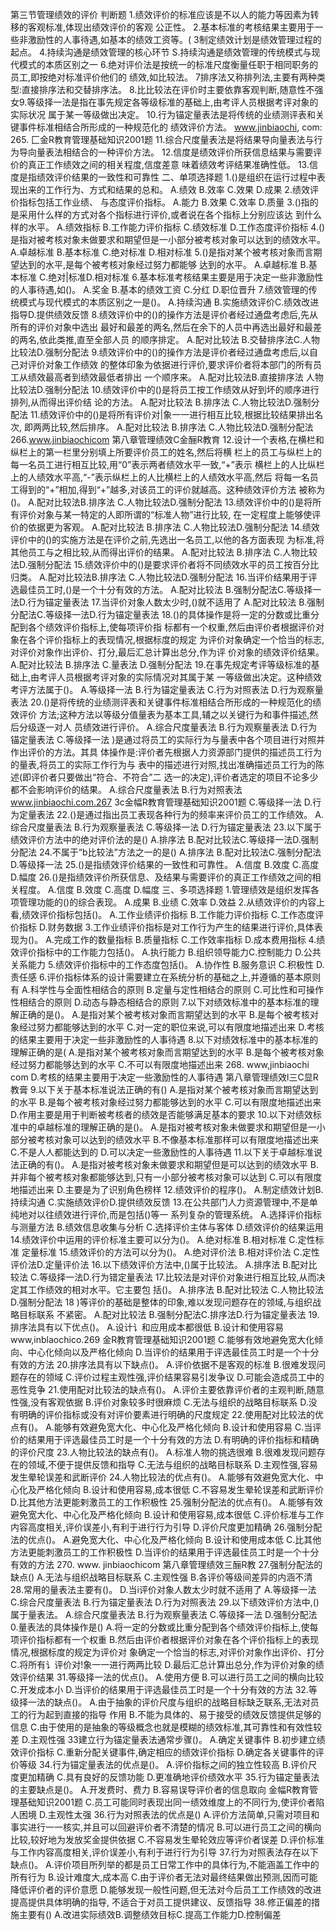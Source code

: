 
第三节管理绩效的评价
判断题
1.绩效评价的标准应该是不以人的能力等因素为转移的客观标准,体现出绩效评价的客观
公正性。
2.基本标准的考核结果主要用于一些非激励性的人事待遇,如基本的绩效工资等。(
3制定绩效计划是绩效管理过程的起点。
4.持续沟通是绩效管理的核心环节
S.持续沟通是绩效管理的传统模式与现代模式的本质区别之一
6.绝对评价法是按统一的标准尺度衡量任职于相同职务的员工,即按绝对标准评价他们的
绩效,如比较法。
7排序法又称排列法,主要有两种类型:直接排序法和交替排序法。
8.比比较法在评价时主要依靠客观判断,随意性不强
女9.等级择一法是指在事先规定各等级标准的基础上,由考评人员根据考评对象的实际状况
属于某一等级做出决定。
10.行为锚定量表法是将传统的业绩测评表和关键事件标准相结合所形成的一种规范化的
绩效评价方法。
www.jinbiaochi, com: 265.
匚金R教育管理基础知识2001题
11.综合尺度量表法是将结果导向量表法与行为导向量表法相结合的一种评价方法。
12.信度是绩效评价所获信息结果与需要评价的真正工作绩效之间的相关程度,信度差意
味着绩效考评结果准确性低。
13.信度是指绩效评价结果的一致性和可靠性
二、单项选择题
1.()是组织在运行过程中表现出来的工作行为、方式和结果的总和。
A.绩效
B.效率
C.效果
D.成果
2.绩效评价指标包括工作业绩、
与态度评价指标。
A.能力
B.效果
C.效率
D.质量
3.()指的是采用什么样的方式对各个指标进行评价,或者说在各个指标上分别应该达
到什么样的水平。
A.绩效指标
B.工作能力评价指标
C.绩效标准
D.工作态度评价指标
4.()是指对被考核对象未做要求和期望但是一小部分被考核对象可以达到的绩效水平。
A.卓越标准
B.基本标准
C.绝对标准
D.相对标准
5.()是指对某个被考核对象而言期望达到的水平,是每个被考核对象经过努力都能够
达到的水平。
A.卓越标准
B.基本标准
C.绝对|标准D.相对标准
6.基本标准考核结果主要是用于决定一些非激励性的人事待遇,如()。
A.奖金
B.基本的绩效工资
C.分红
D.职位晋升
7.绩效管理的传统模式与现代模式的本质区别之一是()。
A.持续沟通
B.实施绩效评价C.绩效改进指导D.提供绩效反馈
8.绩效评价中的()的操作方法是评价者经过通盘考虑后,先从所有的评价对象中选出
最好和最差的两名,然后在余下的人员中再选出最好和最差的两名,依此类推,直至全部人员
的顺序排定。
A.配对比较法
B.交替排序法C.人物比较法D.强制分配法
9.绩效评价中的()的操作方法是评价者经过通盘考虑后,以自己对评价对象工作绩效
的整体印象为依据进行评价,要求评价者将本部门的所有员工从绩效最高者到绩效最低者排出
一个顺序来。
A.配对比较法B.直接排序法
人物比较法D.强制分配法
10.绩效评价中的()是将员工按工作绩效从好到坏的顺序进行排列,从而得出评价结
论的方法。
A.配对比较法
B.排序法
C.人物比较法D.强制分配法
11.绩效评价中的()是将所有评价对|象一一进行相互比较,根据比较结果排出名次,
即两两比较,然后排序。
A.配对比较法
B.排序法
C.人物比较法D.强制分配法
266.www.jinbiaochicom
第八章管理绩效C金酾R教育
12.设计一个表格,在横栏和纵栏上的第一栏里分别填上所要评价员工的姓名,然后将横
栏上的员工与纵栏上的每一名员工进行相互比较,用“0”表示两者绩效水平一致,“+”表示
横栏上的人比纵栏上的人绩效水平高,“-”表示纵栏上的人比横栏上的人绩效水平高,然后
将每一名员工得到的“+”相加,得到“+”越多,对该员工的评价就越高。这种绩效评价方法
被称为()。
A.配对比较法B.排序法
C.人物比较法D.强制分配法
13.绩效评价中的()是将所有评价对象与某一特定的人即所谓的“标准人物”进行比较,
在一定程度上能够使评价的依据更为客观。
A.配对比较法
B.排序法
C.人物比较法D.强制分配法
14.绩效评价中的()的实施方法是在评价之前,先选出一名员工,以他的各方面表现
为标准,将其他员工与之相比较,从而得出评价的结果。
A.配对比较法
B.排序法
C.人物比较法D.强制分配法
15.绩效评价中的()是要求评价者将不同绩效水平的员工按百分比归类。
A.配对比较法B.排序法
C.人物比较法D.强制分配法
16.当评价结果用于评选最佳员工时,()是一个十分有效的方法。
A.配对比较法
B.强制分配法C.等级择一法D.行为锚定量表法
17.当评价对象人数太少时,()就不适用了
A.配对比较法
B.强制分配法C.等级择一法D.行为锚定量表法
18.()的具体操作是将一定的分数或比重分配到各个绩效评价指标上,使每项评价指
标都有一个权重,然后由评价者根据评价对象在各个评价指标上的表现情况,根据标度的规定
为评价对象确定一个恰当的标志,对评价对象作出评价、打分,最后汇总计算出总分,作为评
价对象的绩效评价结果。
A.配对比较法
B.排序法
C.量表法
D.强制分配法
19.在事先规定考评等级标准的基础上,由考评人员根据考评对象的实际情况对其属于某
一等级做出决定。这种绩效考评方法属于()。
A.等级择一法
B.行为锚定量表法
C.行为对照表法
D.行为观察量表法
20.()是将传统的业绩测评表和关键事件标准相结合所形成的一种规范化的绩效评价
方法;这种方法以等级分值量表为基本工具,辅之以关键行为和事件描述,然后分级逐一对人
员绩效进行评价。
A.综合尺度量表法
B.行为观察量表法
D.行为锚定量表法
C.等级择一法
)是通过将员工的实际行为与量表中各个项目进行对照并作出评价的方法。其具
体操作是:评价者先根据人力资源部门提供的描述员工行为的量表,将员工的实际工作行为与
表中的描述进行对照,找出准确描述员工行为的陈述(即评价者只要做出“符合、不符合”二
选一的决定),评价者选定的项目不论多少都不会影响评价的结果。
A.综合尺度量表法
B.行为对照表法
www.jinbiaochi.com.267
3c金幅R教育管理基础知识2001题
C.等级择一法
D.行为定量表法
22.()是通过指出员工表现各种行为的频率来评价员工的工作绩效。
A.综合尺度量表法
B.行为观察量表法
C.等级择一法
D.行为锚定量表法
23.以下属于绩效评价方法中的绝对评价法的是()
A.排序法
B.配对比较法C.等级择一法D.强制分配法
24.不属于“b比较法”方法之一的是()
A.排序法
B.配对比较法C.强制分配法D.等级择一法
25.()是指绩效评价结果的一致性和可靠性。
A.信度
B.效度
C.高度
D.幅度
26.()是指绩效评价所获信息、及结果与需要评价的真正工作绩效之间的相关程度。
A.信度
B.效度
C.高度
D.幅度
三、多项选择题
1.管理绩效是组织发挥各项管理功能的()的综合表现。
A.成果
B.业绩
C.效率
D.效益
2.从绩效评价的内容上看,绩效评价指标包括()。
A.工作业绩评价指标
B.工作能力评价指标
C.工作态度评价指标
D.财务数据
3.工作业绩评价指标是对工作行为产生的结果进行评价,具体表现为()。
A.完成工作的数量指标
B.质量指标
C.工作效率指标
D.成本费用指标
4.绩效评价指标中的工作能力包括()。
A.执行能力
B.组织领导能力C.控制能力
D.公共关系能力
5.绩效评价指标中的工作态度包括()。
A.协作性
B.服务意识
C.积极性
D.责任感
6.评价指标体系的设计需要建立在系统分析的基础之上,并遵循的基本原则有
A.科学性与全面性相结合的原则
B.定量与定性相结合的原则
C.可比性和可操作性相结合的原则
D.动态与静态相结合的原则
7.以下对绩效标准中的基本标准的理解正确的是()。
A.是指对某个被考核对象而言期望达到的水平
B.是每个被考核对象经过努力都能够达到的水平
C.对一定的职位来说,可以有限度地描述出来
D.考核的结果主要用于决定一些非激励性的人事待遇
8.以下对绩效标准中的基本标准的理解正确的是(
A.是指对某个被考核对象而言期望达到的水平
B.是每个被考核对象经过努力都能够达到的水平
C.不可以有限度地描述出来
268. www,jinbiaochi com
D.考核的结果主要用于决定一些激励性的人事待遇
第八章管理绩效l三C显R教膏
9.以下关于基本标准说法正确的有()
A.是指对某个被考核对象而言期望达到的水平
B.是每个被考核对象经过努力都能够达到的水平
C.可以有限度地描述出来
D.作用主要是用于判断被考核者的绩效是否能够满足基本的要求
10.以下对绩效标准中的卓越标准的理解正确的是()。
A.是指对被考核对象未做要求和期望但是一小部分被考核对象可以达到的绩效水平
B.不像基本标准那样可以有限度地描述出来
C.不是人人都能达到的
D.可以决定一些激励性的人事待遇
11.以下关于卓越标准说法正确的有()。
A.是指对被考核对象未做要求和期望但是可以达到的绩效水平
B.并非每个被考核对象都能够达到,只有一小部分被考核对象可以达到
C.可以有限度地描述出来
D.主要是为了识别角色榜样
12.绩效评价的程序()。
A.制定绩效计划B.持续沟通
C.实施绩效评价D.提供绩效反馈
13.在公共部门人力资源管理中,不是单纯地对以往绩效进行评价,而是包括()等一
系列复杂的管理系统。
A.选择评价指标与测量方法
B.绩效信息收集与分析
C.选择评价主体与客体
D.绩效评价的结果运用
14.绩效评价中运用的评价标准主要可以分为()。
A.绝对标准
B.相对标准
C.定性标准
定量标准
15.绩效评价的方法可以分为()。
A.绝对评价法
B.相对评价法
C.定性评价法D.定量评价法
16.以下绩效评价方法中,()属于比较法。
A.排序法
B.配对比较法
C.等级择一法D.行为错定量表法
17.比较法是对评价对象进行相互比较,从而决定其工作绩效的相对水平。它主要包
括()。
A.排序法
B.配对比较法
C.人物比较法D.强制分配法
18
)等评价的基础是整体的印象,难以发现问题存在的领域,与组织战略目标联系
不紧密。
A.配对比较法
B.强制分配法C.排序法D.行为锚定量表法
19.排序法具有以下优点()。
A.设计讠和应用成本都很低
B.设计和使用容易
www,inblaochico.269
金R教育管理基础知识2001题
C.能够有效地避免宽大化倾向、中心化倾向以及严格化倾向
D.当评价的结果用于评选最佳员工时是一个十分有效的方法
20.排序法具有以下缺点()。
A.评价依据不是客观的标准
B.很难发现问题存在的领域
C.评价过程主观性强,评价结果容易引发争议
D.可能会造成员工中的恶性竞争
21.使用配对比较法的缺点有()。
A.评价主要依靠评价者的主观判断,随意性强,没有客观依据
B.评价对象较多时很麻烦
C.无法与组织的战略目标联系
D.没有明确的评价指标或没有对评价要素进行明确的尺度规定
22.使用配对比较法的优点有()。
A.能够有效避免宽大化、中心化及严格化倾向
B.设计和使用容易
C.当评价的结果用于评选最佳员工时是一个十分有效的方法
D.有明确的评价指标和精确的评价尺度
23.人物比较法的缺点有()。
A.标准人物的挑选很难
B.很难发现问题存在的领域,不便于提供反馈和指导
C.无法与组织的战略目标联系
D.主观性强,容易发生晕轮误差和武断评价
24.人物比较法的优点有()。
A.能够有效避免宽大化、中心化及严格化倾向
B.设计和使用容易,成本很低
C.不容易发生晕轮误差和武断评价
D.比其他方法更能剌激员工的工作积极性
25.强制分配法的优点有()。
A.能够有效避免宽大化、中心化及严格化倾向
B.设计和使用容易,成本很低
C.评价标准与工作内容高度相关,评价误差小,有利于进行行为引导
D.评价尺度更加精确
26.强制分配法的优点()。
A.避免宽大化、中心化及严格化倾向
B.设计和使用成本低
C.比其他方法更能刺激员工的工作积极性
D.当评价的结果用于评选最佳员工时是一个十分有效的方法
270. www. jinbiaochicom
第八章管理绩效三酾R教
27.强制分配法的缺点()
A.无法与组织战略目标联系
C.主观性强
B.各评价等级间差异的内涵不清
28.常用的量表法主要有()。
D.当i评价对象人数太少时就不适用了
A.等级择一法
C.综合尺度量表法
B.行为锚定量表法
D.行为对照表法
29.以下绩效评价方法中,()属于量表法。
A.综合尺度量表法
B.行为观察量表法
C.等级择一法
D.强制分配法
0.量表法的具体操作是()
A.将一定的分数或比重分配到各个绩效评价指标上,使每项评价指标都有一个权重
B.然后由评价者根据评价对象在各个评价指标上的表现情况,根据标度的规定为评价对
象确定一个恰当的标志,对评价对象作出评价、打分
C.将所有讠评价对!象一一进行两两比较
D.最后汇总计算出总分,作为评价对象的绩效评价结果
31.等级择一法的优点()。
A.使用方便
B.可以进行员工之间的横向比较
C.开发成本小
D.当评价的结果用于评选最佳员工时是一个十分有效的方法
32.等级择一法的缺点()。
A.由于抽象的评价尺度与组织的战略目标缺乏联系,无法对员工的行为起到直接的指导
作用
B.不能为具体的、易于接受的绩效反馈提供足够的信息
C.由于使用的是抽象的等级概念也就是模糊的绩效标准,其可靠性和有效性较差
D.主观性强
33建立行为锚定量表法通常步骤()。
A.确定关键事件
B.初步建立绩效评价指标
C.重新分配关键事件,确定相应的绩效评价指标
D.确定各关键事件的评价等级
34.行为锚定量表法的优点是()。
A.评价指标之间的独立性较高
B.评价尺度更加精确
C.具有良好的反馈功能
D.更准确地评价绩效水平
35.行为锚定量表法的主要缺点是()。
A.开发费时、费力
B.容易误导评价者的信息取向
金幅R教育管理基础知识2001题
C.员工可能同时表现出同一绩效维度上的不同行为,使评价者陷人困境
D.主观性太强
36.行为对照表法的优点是()
A.评价方法简单,只需对项目和事实进行一一核实,并且可以回避评价者不清楚的情况
B.可以进行员工之间的横向比较,较好地为发放奖金提供依据
C.不容易发生晕轮效应等评价者误差
D.评价标准与工作内容高度相关,评价误差小,有利于进行行为引导
37.行为对照表法存在以下缺点()。
A.评价项目所列举的都是员工日常工作中的具体行为,不能涵盖工作中的所有行为
B.设计难度大,成本高
C.由于评价者无法对最终结果做出预测,因而可能降低评价者的评价意愿
D.能够发现一般性问题,但无法对今后员工工作绩效的改进提高提供具体明确的指导,
不适合于对员工提供建议、反馈指导
38.修正偏差的措施主要有()
A.改进实际绩效B.调整绩效目标C.提高工作能力D.控制偏差